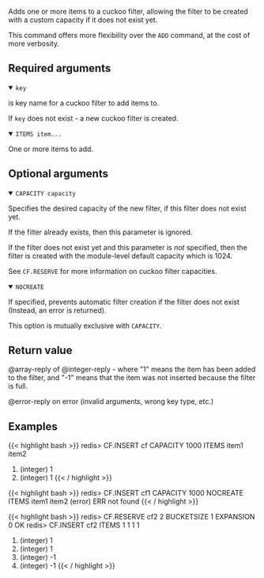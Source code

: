 Adds one or more items to a cuckoo filter, allowing the filter to be created with a custom capacity if it does not exist yet.

This command offers more flexibility over the `ADD` command, at the cost of more verbosity.

## Required arguments

<details open><summary><code>key</code></summary>

is key name for a cuckoo filter to add items to.

If `key` does not exist - a new cuckoo filter is created.
</details>

<details open><summary><code>ITEMS item...</code></summary>

One or more items to add.
</details>

## Optional arguments

<details open><summary><code>CAPACITY capacity</code></summary>
    
Specifies the desired capacity of the new filter, if this filter does not exist yet.
    
If the filter already exists, then this parameter is ignored.
    
If the filter does not exist yet and this parameter is *not* specified, then the filter is created with the module-level default capacity which is 1024.

See `CF.RESERVE` for more information on cuckoo filter capacities.
</details>
    
<details open><summary><code>NOCREATE</code></summary>
  
If specified, prevents automatic filter creation if the filter does not exist (Instead, an error is returned).
    
This option is mutually exclusive with `CAPACITY`.
</details>

## Return value

@array-reply of @integer-reply - where "1" means the item has been added to the filter, and "-1" means that the item was not inserted because the filter is full.

@error-reply on error (invalid arguments, wrong key type, etc.)

## Examples

{{< highlight bash >}}
redis> CF.INSERT cf CAPACITY 1000 ITEMS item1 item2 
1) (integer) 1
2) (integer) 1
{{< / highlight >}}

{{< highlight bash >}}
redis> CF.INSERT cf1 CAPACITY 1000 NOCREATE ITEMS item1 item2 
(error) ERR not found
{{< / highlight >}}

{{< highlight bash >}}
redis> CF.RESERVE cf2 2 BUCKETSIZE 1 EXPANSION 0
OK
redis> CF.INSERT cf2 ITEMS 1 1 1 1
1) (integer) 1
2) (integer) 1
3) (integer) -1
4) (integer) -1
{{< / highlight >}}
